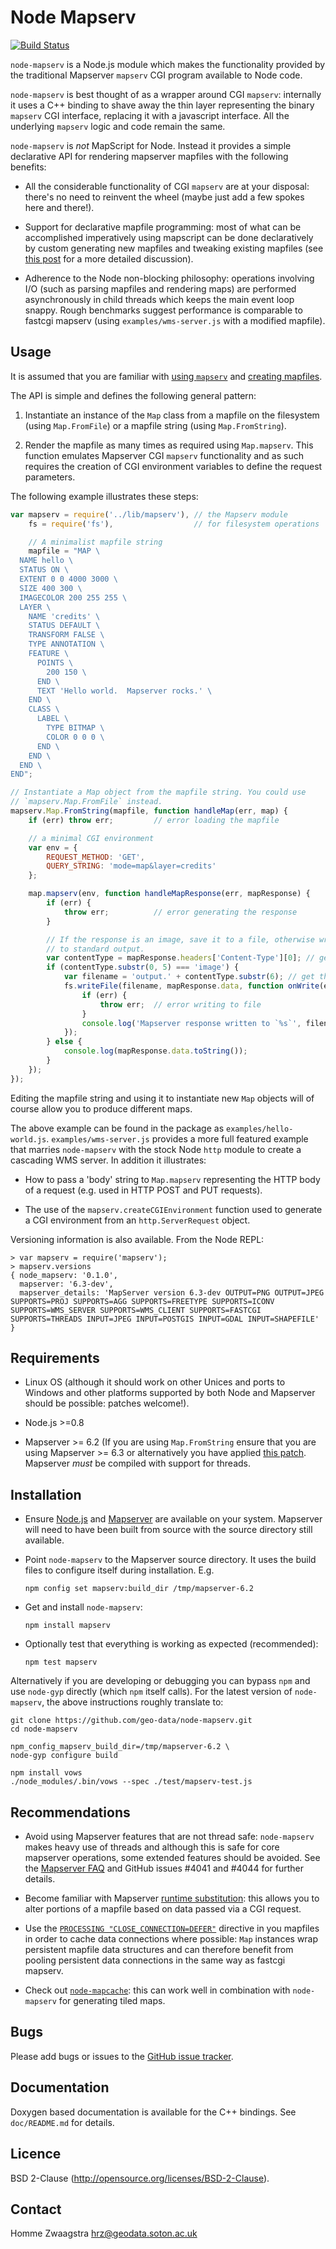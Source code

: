 # Node Mapserv

[![Build Status](https://secure.travis-ci.org/geo-data/node-mapserv.png)](http://travis-ci.org/geo-data/node-mapserv)

`node-mapserv` is a Node.js module which makes the functionality provided by
the traditional Mapserver `mapserv` CGI program available to Node code.

`node-mapserv` is best thought of as a wrapper around CGI `mapserv`: internally
it uses a C++ binding to shave away the thin layer representing the binary
`mapserv` CGI interface, replacing it with a javascript interface.  All the
underlying `mapserv` logic and code remain the same.

`node-mapserv` is *not* MapScript for Node.  Instead it provides a simple
declarative API for rendering mapserver mapfiles with the following benefits:

* All the considerable functionality of CGI `mapserv` are at your disposal:
  there's no need to reinvent the wheel (maybe just add a few spokes here and
  there!).

* Support for declarative mapfile programming: most of what can be accomplished
  imperatively using mapscript can be done declaratively by custom generating
  new mapfiles and tweaking existing mapfiles (see
  [this post](http://sgillies.net/blog/315/stop-using-mapscript/) for a more
  detailed discussion).

* Adherence to the Node non-blocking philosophy: operations involving I/O (such
  as parsing mapfiles and rendering maps) are performed asynchronously in child
  threads which keeps the main event loop snappy.  Rough benchmarks suggest
  performance is comparable to fastcgi mapserv (using `examples/wms-server.js`
  with a modified mapfile).

## Usage

It is assumed that you are familiar with
[using `mapserv`](http://mapserver.org/cgi/index.html) and
[creating mapfiles](http://mapserver.org/mapfile/index.html).

The API is simple and defines the following general pattern:

1. Instantiate an instance of the `Map` class from a mapfile on the filesystem
(using `Map.FromFile`) or a mapfile string (using `Map.FromString`).

2. Render the mapfile as many times as required using `Map.mapserv`. This
function emulates Mapserver CGI `mapserv` functionality and as such requires
the creation of CGI environment variables to define the request parameters.

The following example illustrates these steps:

```javascript
var mapserv = require('../lib/mapserv'), // the Mapserv module
    fs = require('fs'),                  // for filesystem operations

    // A minimalist mapfile string
    mapfile = "MAP \
  NAME hello \
  STATUS ON \
  EXTENT 0 0 4000 3000 \
  SIZE 400 300 \
  IMAGECOLOR 200 255 255 \
  LAYER \
    NAME 'credits' \
    STATUS DEFAULT \
    TRANSFORM FALSE \
    TYPE ANNOTATION \
    FEATURE \
      POINTS \
        200 150 \
      END \
      TEXT 'Hello world.  Mapserver rocks.' \
    END \
    CLASS \
      LABEL \
        TYPE BITMAP \
        COLOR 0 0 0 \
      END \
    END \
  END \
END";

// Instantiate a Map object from the mapfile string. You could use
// `mapserv.Map.FromFile` instead.
mapserv.Map.FromString(mapfile, function handleMap(err, map) {
    if (err) throw err;         // error loading the mapfile

    // a minimal CGI environment
    var env = {
        REQUEST_METHOD: 'GET',
        QUERY_STRING: 'mode=map&layer=credits'
    };

    map.mapserv(env, function handleMapResponse(err, mapResponse) {
        if (err) {
            throw err;          // error generating the response
        }

        // If the response is an image, save it to a file, otherwise write it
        // to standard output.
        var contentType = mapResponse.headers['Content-Type'][0]; // get the content type from the headers
        if (contentType.substr(0, 5) === 'image') {
            var filename = 'output.' + contentType.substr(6); // get the file extension from the content type
            fs.writeFile(filename, mapResponse.data, function onWrite(err) {
                if (err) {
                    throw err;  // error writing to file
                }
                console.log('Mapserver response written to `%s`', filename);
            });
        } else {
            console.log(mapResponse.data.toString());
        }
    });
});
```

Editing the mapfile string and using it to instantiate new `Map` objects will
of course allow you to produce different maps.

The above example can be found in the package as `examples/hello-world.js`.
`examples/wms-server.js` provides a more full featured example that marries
`node-mapserv` with the stock Node `http` module to create a cascading WMS
server.  In addition it illustrates:

* How to pass a 'body' string to `Map.mapserv` representing the HTTP body of a
  request (e.g. used in HTTP POST and PUT requests).

* The use of the `mapserv.createCGIEnvironment` function used to generate a CGI
  environment from an `http.ServerRequest` object.

Versioning information is also available. From the Node REPL:

```
> var mapserv = require('mapserv');
> mapserv.versions
{ node_mapserv: '0.1.0',
  mapserver: '6.3-dev',
  mapserver_details: 'MapServer version 6.3-dev OUTPUT=PNG OUTPUT=JPEG SUPPORTS=PROJ SUPPORTS=AGG SUPPORTS=FREETYPE SUPPORTS=ICONV SUPPORTS=WMS_SERVER SUPPORTS=WMS_CLIENT SUPPORTS=FASTCGI SUPPORTS=THREADS INPUT=JPEG INPUT=POSTGIS INPUT=GDAL INPUT=SHAPEFILE' }
```

## Requirements

* Linux OS (although it should work on other Unices and ports to Windows and
  other platforms supported by both Node and Mapserver should be possible:
  patches welcome!).

* Node.js >=0.8

* Mapserver >= 6.2 (If you are using `Map.FromString` ensure that you are using
  Mapserver >= 6.3 or alternatively you have applied
  [this patch](https://github.com/mapserver/mapserver/commit/e9e48941e9b02378de57a8ad6c6aa0d070816b06).
  Mapserver *must* be compiled with support for threads.

## Installation

* Ensure [Node.js](http://nodejs.org) and [Mapserver](http://www.mapserver.org)
  are available on your system.  Mapserver will need to have been built from
  source with the source directory still available.

* Point `node-mapserv` to the Mapserver source directory.  It uses the build
  files to configure itself during installation.  E.g.

    `npm config set mapserv:build_dir /tmp/mapserver-6.2`

* Get and install `node-mapserv`:

    `npm install mapserv`

* Optionally test that everything is working as expected (recommended):

   `npm test mapserv`

Alternatively if you are developing or debugging you can bypass `npm` and use
`node-gyp` directly (which `npm` itself calls). For the latest version of
`node-mapserv`, the above instructions roughly translate to:

    git clone https://github.com/geo-data/node-mapserv.git
    cd node-mapserv

    npm_config_mapserv_build_dir=/tmp/mapserver-6.2 \
    node-gyp configure build

    npm install vows
    ./node_modules/.bin/vows --spec ./test/mapserv-test.js

## Recommendations

* Avoid using Mapserver features that are not thread safe: `node-mapserv` makes
  heavy use of threads and although this is safe for core mapserver operations,
  some extended features should be avoided.  See the
  [Mapserver FAQ](http://mapserver.org/faq.html?highlight=threads#is-mapserver-thread-safe)
  and GitHub issues #4041 and #4044 for further details.

* Become familiar with Mapserver
  [runtime substitution](http://mapserver.org/cgi/runsub.html): this allows you
  to alter portions of a mapfile based on data passed via a CGI request.

* Use the
  [`PROCESSING "CLOSE_CONNECTION=DEFER"`](http://mapserver.org/mapfile/layer.html#index-49)
  directive in you mapfiles in order to cache data connections where possible:
  `Map` instances wrap persistent mapfile data structures and can therefore
  benefit from pooling persistent data connections in the same way as fastcgi
  mapserv.

* Check out [`node-mapcache`](https://npmjs.org/package/mapcache): this can
  work well in combination with `node-mapserv` for generating tiled maps.

## Bugs

Please add bugs or issues to the
[GitHub issue tracker](https://github.com/geo-data/node-mapserv).

## Documentation

Doxygen based documentation is available for the C++ bindings. See
`doc/README.md` for details.

## Licence

BSD 2-Clause (http://opensource.org/licenses/BSD-2-Clause).

## Contact

Homme Zwaagstra <hrz@geodata.soton.ac.uk>
